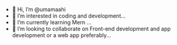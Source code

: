 - 👋 Hi, I’m @umamaahi
- 👀 I’m interested in coding and development...
- 🌱 I’m currently learning Mern ...
- 💞️ I’m looking to collaborate on  Front-end development and app development or a web app preferably...
  


<!---
umamahi01/umamahi01 is a ✨ special ✨ repository because its `README.md` (this file) appears on your GitHub profile.
You can click the Preview link to take a look at your changes.
--->
